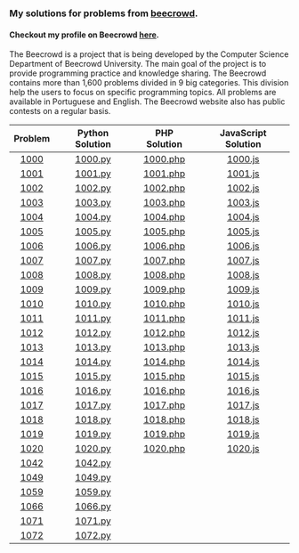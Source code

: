 ### My solutions for problems from [beecrowd](https://www.beecrowd.com.br/judge/pt). 
#### Checkout my profile on Beecrowd [here](https://www.beecrowd.com.br/judge/pt/users/statistics/318623).

The Beecrowd is a project that is being developed by the Computer Science Department of Beecrowd University. The main goal of the project is to provide programming practice and knowledge sharing. The Beecrowd contains more than 1,600 problems divided in 9 big categories. This division help the users to focus on specific programming topics. All problems are available in Portuguese and English. The Beecrowd website also has public contests on a regular basis.

| Problem	| Python Solution	| PHP Solution | JavaScript Solution 
|:----:|:----:|:----:| :----:     
|[1000](https://www.beecrowd.com.br/judge/pt/problems/view/1000) | [1000.py](https://github.com/MouraRaquel/beecrowd/blob/main/1000.py) | [1000.php](https://github.com/MouraRaquel/beecrowd/blob/main/1000.php) | [1000.js](https://github.com/MouraRaquel/beecrowd/blob/main/1000.js)
|[1001](https://www.beecrowd.com.br/judge/pt/problems/view/1001) | [1001.py](https://github.com/MouraRaquel/beecrowd/blob/main/1001.py) | [1001.php](https://github.com/MouraRaquel/beecrowd/blob/main/1001.php) | [1001.js](https://github.com/MouraRaquel/beecrowd/blob/main/1001.js)
|[1002](https://www.beecrowd.com.br/judge/pt/problems/view/1002) | [1002.py](https://github.com/MouraRaquel/beecrowd/blob/main/1002.py) | [1002.php](https://github.com/MouraRaquel/beecrowd/blob/main/1002.php) | [1002.js](https://github.com/MouraRaquel/beecrowd/blob/main/1002.js)
|[1003](https://www.beecrowd.com.br/judge/pt/problems/view/1003) | [1003.py](https://github.com/MouraRaquel/beecrowd/blob/main/1003.py) | [1003.php](https://github.com/MouraRaquel/beecrowd/blob/main/1003.php) | [1003.js](https://github.com/MouraRaquel/beecrowd/blob/main/1003.js)
|[1004](https://www.beecrowd.com.br/judge/pt/problems/view/1004) | [1004.py](https://github.com/MouraRaquel/beecrowd/blob/main/1004.py) | [1004.php](https://github.com/MouraRaquel/beecrowd/blob/main/1004.php) | [1004.js](https://github.com/MouraRaquel/beecrowd/blob/main/1004.js)          
|[1005](https://www.beecrowd.com.br/judge/pt/problems/view/1005) | [1005.py](https://github.com/MouraRaquel/beecrowd/blob/main/1005.py) | [1005.php](https://github.com/MouraRaquel/beecrowd/blob/main/1005.php) | [1005.js](https://github.com/MouraRaquel/beecrowd/blob/main/1005.js) 
|[1006](https://www.beecrowd.com.br/judge/pt/problems/view/1006) | [1006.py](https://github.com/MouraRaquel/beecrowd/blob/main/1006.py) | [1006.php](https://github.com/MouraRaquel/beecrowd/blob/main/1006.php) | [1006.js](https://github.com/MouraRaquel/beecrowd/blob/main/1006.js) 
|[1007](https://www.beecrowd.com.br/judge/pt/problems/view/1007) | [1007.py](https://github.com/MouraRaquel/beecrowd/blob/main/1007.py) | [1007.php](https://github.com/MouraRaquel/beecrowd/blob/main/1007.php) | [1007.js](https://github.com/MouraRaquel/beecrowd/blob/main/1007.js) 
|[1008](https://www.beecrowd.com.br/judge/pt/problems/view/1008) | [1008.py](https://github.com/MouraRaquel/beecrowd/blob/main/1008.py) | [1008.php](https://github.com/MouraRaquel/beecrowd/blob/main/1008.php) | [1008.js](https://github.com/MouraRaquel/beecrowd/blob/main/1008.js) 
|[1009](https://www.beecrowd.com.br/judge/pt/problems/view/1009) | [1009.py](https://github.com/MouraRaquel/beecrowd/blob/main/1009.py) | [1009.php](https://github.com/MouraRaquel/beecrowd/blob/main/1009.php) | [1009.js](https://github.com/MouraRaquel/beecrowd/blob/main/1009.js) 
|[1010](https://www.beecrowd.com.br/judge/pt/problems/view/1010) | [1010.py](https://github.com/MouraRaquel/beecrowd/blob/main/1010.py) | [1010.php](https://github.com/MouraRaquel/beecrowd/blob/main/1010.php) | [1010.js](https://github.com/MouraRaquel/beecrowd/blob/main/1010.js) 
|[1011](https://www.beecrowd.com.br/judge/pt/problems/view/1011) | [1011.py](https://github.com/MouraRaquel/beecrowd/blob/main/1011.py) | [1011.php](https://github.com/MouraRaquel/beecrowd/blob/main/1011.php) | [1011.js](https://github.com/MouraRaquel/beecrowd/blob/main/1011.js) 
|[1012](https://www.beecrowd.com.br/judge/pt/problems/view/1012) | [1012.py](https://github.com/MouraRaquel/beecrowd/blob/main/1012.py) | [1012.php](https://github.com/MouraRaquel/beecrowd/blob/main/1012.php) | [1012.js](https://github.com/MouraRaquel/beecrowd/blob/main/1012.js) 
|[1013](https://www.beecrowd.com.br/judge/pt/problems/view/1013) | [1013.py](https://github.com/MouraRaquel/beecrowd/blob/main/1013.py) | [1013.php](https://github.com/MouraRaquel/beecrowd/blob/main/1013.php) | [1013.js](https://github.com/MouraRaquel/beecrowd/blob/main/1013.js) 
|[1014](https://www.beecrowd.com.br/judge/pt/problems/view/1014) | [1014.py](https://github.com/MouraRaquel/beecrowd/blob/main/1014.py) | [1014.php](https://github.com/MouraRaquel/beecrowd/blob/main/1014.php) | [1014.js](https://github.com/MouraRaquel/beecrowd/blob/main/1014.js) 
|[1015](https://www.beecrowd.com.br/judge/pt/problems/view/1015) | [1015.py](https://github.com/MouraRaquel/beecrowd/blob/main/1015.py) | [1015.php](https://github.com/MouraRaquel/beecrowd/blob/main/1015.php) | [1015.js](https://github.com/MouraRaquel/beecrowd/blob/main/1015.js)  
|[1016](https://www.beecrowd.com.br/judge/pt/problems/view/1016) | [1016.py](https://github.com/MouraRaquel/beecrowd/blob/main/1016.py) | [1016.php](https://github.com/MouraRaquel/beecrowd/blob/main/1016.php) | [1016.js](https://github.com/MouraRaquel/beecrowd/blob/main/1016.js)   
|[1017](https://www.beecrowd.com.br/judge/pt/problems/view/1017) | [1017.py](https://github.com/MouraRaquel/beecrowd/blob/main/1017.py) | [1017.php](https://github.com/MouraRaquel/beecrowd/blob/main/1017.php) | [1017.js](https://github.com/MouraRaquel/beecrowd/blob/main/1017.js)   
|[1018](https://www.beecrowd.com.br/judge/pt/problems/view/1018) | [1018.py](https://github.com/MouraRaquel/beecrowd/blob/main/1018.py) | [1018.php](https://github.com/MouraRaquel/beecrowd/blob/main/1018.php) | [1018.js](https://github.com/MouraRaquel/beecrowd/blob/main/1018.js)  
|[1019](https://www.beecrowd.com.br/judge/pt/problems/view/1019) | [1019.py](https://github.com/MouraRaquel/beecrowd/blob/main/1019.py) | [1019.php](https://github.com/MouraRaquel/beecrowd/blob/main/1019.php) | [1019.js](https://github.com/MouraRaquel/beecrowd/blob/main/1019.js)   
|[1020](https://www.beecrowd.com.br/judge/pt/problems/view/1020) | [1020.py](https://github.com/MouraRaquel/beecrowd/blob/main/1020.py) | [1020.php](https://github.com/MouraRaquel/beecrowd/blob/main/1020.php) | [1020.js](https://github.com/MouraRaquel/beecrowd/blob/main/1020.js)  
|[1042](https://www.beecrowd.com.br/judge/pt/problems/view/1042) | [1042.py](https://github.com/MouraRaquel/beecrowd/blob/main/1042.py) | | | 
|[1049](https://www.beecrowd.com.br/judge/pt/problems/view/1049) | [1049.py](https://github.com/MouraRaquel/beecrowd/blob/main/1049.py) | | |
|[1059](https://www.beecrowd.com.br/judge/pt/problems/view/1059) | [1059.py](https://github.com/MouraRaquel/beecrowd/blob/main/1059.py) | | | 
|[1066](https://www.beecrowd.com.br/judge/pt/problems/view/1066) | [1066.py](https://github.com/MouraRaquel/beecrowd/blob/main/1066.py) | | |
|[1071](https://www.beecrowd.com.br/judge/pt/problems/view/1071) | [1071.py](https://github.com/MouraRaquel/beecrowd/blob/main/1071.py) | | | 
|[1072](https://www.beecrowd.com.br/judge/pt/problems/view/1072) | [1072.py](https://github.com/MouraRaquel/beecrowd/blob/main/1072.py) | | |
